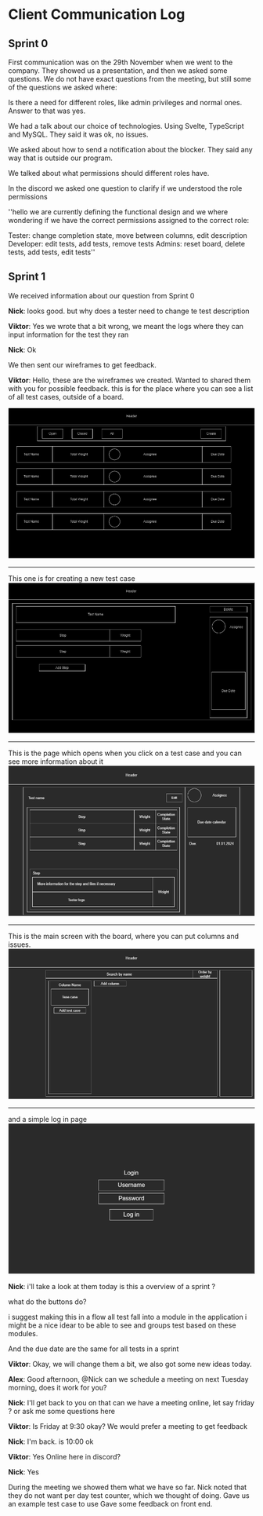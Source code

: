 # Client Communication Log

## Sprint 0
First communication was on the 29th November when we went to the company.
They showed us a presentation, and then we asked some questions. We do not have exact questions from the meeting, but still some of the questions we asked where:

Is there a need for different roles, like admin privileges and normal ones.
Answer to that was yes.

We had a talk about our choice of technologies. Using Svelte, TypeScript and MySQL.
They said it was ok, no issues.

We asked about how to send a notification about the blocker.
They said any way that is outside our program.

We talked about what permissions should different roles have.


In the discord we asked one question to clarify if we understood the role permissions

''hello we are currently defining the functional design and we where wondering if we have the correct permissions assigned to the correct role:

Tester: change completion state, move between columns, edit description
Developer: edit tests, add tests, remove tests
Admins: reset board, delete tests, add tests, edit tests''

## Sprint 1

We received information about our question from Sprint 0


**Nick**: looks good. but why does a tester need to change te test description

**Viktor**: Yes we wrote that a bit wrong, we meant the logs where they can input information for the test they ran

**Nick**: Ok


We then sent our wireframes to get feedback.

**Viktor**: Hello, these are the wireframes we created. Wanted to shared them with you for possible feedback.
this is for the place where you can see a list of all test cases, outside of a board. 

![](assets/wireframes/ListOfAllTestCases.drawio.png)

-----------------------------------------------
This one is for creating a new test case
![](assets/wireframes/CreateTestIssue.drawio.png)

----------------------------------------------
This is the page which opens when you click on a test case and you can see more information about it
![](assets/wireframes/TestCaseMoreInfoWireFrame.drawio.png)

-----------------------------------------
This is the main screen with the board, where you can put columns and issues.
![](assets/wireframes/BoardWireFrame.drawio.png)

------------------------------
and a simple log in page
![](assets/wireframes/LogInWireframe.drawio.png)

**Nick**: i'll take a look at them today
is this a overview of a sprint ?

what do the buttons do?

i suggest making this in a flow
all test fall into a module in the application i might be a nice idear to be able to see and groups test based on these modules.

And the due date are the same for all tests in a sprint

**Viktor**: Okay, we will change them a bit, we also got some new ideas today.

**Alex**: Good afternoon, @Nick can we schedule a meeting on next Tuesday morning, does it work for you?

**Nick**: I'll get back to you on that
can we have a meeting online, let say friday ?
or ask me some questions here

**Viktor**: Is Friday at 9:30 okay?
We would prefer a meeting to get feedback

**Nick**: I'm back.
is 10:00 ok

**Viktor**: Yes
Online here in discord?

**Nick**: Yes

During the meeting we showed them what we have so far. Nick noted that they do not want
per day test counter, which we thought of doing. Gave us an example test case to use
Gave some feedback on front end.